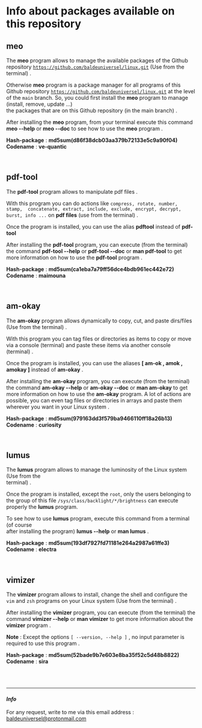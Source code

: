 # Info about packages available on this repository


## meo

The **meo** program allows to manage the available packages of the Github 
repository [`https://github.com/baldeuniversel/linux.git`](https://github.com/baldeuniversel/linux.git)
(Use from the terminal) .


Otherwise **meo** program is a package manager for all programs
of this Github repository [`https://github.com/baldeuniversel/linux.git`](https://github.com/baldeuniversel/linux.git)
at the level of the `main` branch. So, you could first install the **meo**
program to manage (install, remove, update ...)
<br />
the packages that are on this Github repository (in the main branch) . 


After installing the **meo** program, from your terminal execute this command 
**meo --help** or **meo --doc** to see how to use the **meo** program .


**Hash-package** : **md5sum(d86f38dcb03aa379b72133e5c9a90f04)**
<br />
**Codename** : **ve-quantic**

<br />


## pdf-tool
 
The **pdf-tool** program allows to manipulate pdf files .


With this program you can do actions like `compress, rotate, number, stamp, 
concatenate, extract, include, exclude, encrypt, decrypt, burst, info ...` on 
**pdf files** (use from the terminal) .


Once the program is installed, you can use the alias **pdftool** instead of **pdf-tool**

After installing the **pdf-tool** program, you can execute (from the terminal) the 
command **pdf-tool --help** or **pdf-tool --doc** or **man pdf-tool** to get more 
information on how to use the **pdf-tool** program .


**Hash-package** : **md5sum(ca1eba7a79ff56dce4bdb961ec442e72)**
<br />
**Codename** : **maimouna**

<br />


## am-okay

The **am-okay** program allows dynamically to copy, cut, and paste 
dirs/files (Use from the terminal) .


With this program you can tag files or directories as items to copy or move via a 
console (terminal) and paste these items via another console (terminal) .


Once the program is installed, you can use the aliases **[ am-ok , amok , amokay ]** instead of **am-okay** .

After installing the **am-okay** program, you can execute (from the terminal) the command 
**am-okay --help** or **am-okay --doc** or **man am-okay** to get more information on how 
to use the **am-okay** program. A lot of actions are possible, you can even tag files or
directories in arrays and paste them wherever you want in your Linux system .


**Hash-package** : **md5sum(979163dd3f579ba9466110ff18a26b13)**
<br />
**Codename** : **curiosity** 

<br />


## lumus

The **lumus** program allows to manage the luminosity of the Linux system (Use from the  
terminal) .


Once the program is installed, except the `root`, only the users belonging to the group
of this file `/sys/class/backlight/*/brightness` can execute properly the 
**lumus** program.


To see how to use **lumus** program, execute this command from a terminal (of course  
after installing the program) **lumus --help** or **man lumus** .


**Hash-package** : **md5sum(193df7927fd71181e264a2987a61ffe3)**
<br />
**Codename** : **electra**

<br />


## vimizer

The **vimizer** program allows to install, change the shell and configure 
the `vim` and `zsh` programs on your Linux system (Use from the terminal) .


After installing the **vimizer** program, you can execute (from the terminal) 
the command **vimizer --help** or **man vimizer** to get more information 
about the **vimizer** program .

**Note** : Except the options `[ --version, --help ]` , no input parameter 
is required to use this program .


**Hash-package** : **md5sum(52bade9b7e603e8ba35f52c5d48b8822)**
<br />
**Codename** : **sira**

<br /> <br />


---
#### *Info*
For any request, write to me via this email address : 
[baldeuniversel@protonmail.com](mailto:baldeuniversel@protonmail.com)
